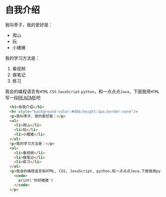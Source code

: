 # 自我介绍
我叫枣子，我的爱好是：
* 爬山
* 玩
* 小猪猪
  
我的学习方法是：
1. 看视频
2. 做笔记
3. 练习 

我会的编程语言有`HTML` `CSS` `JavaScript` `python`，和一点点点`Java`，下面我用`HTML`写一段[README](http://js.jirengu.com/tukuq/10/edit)吧
```HTML
  <h1>自我介绍</h1>
  <hr style="background-color:#ddd;height:1px;border:none"/>
  <p>我叫枣子，我的爱好是：</p>
  <ul>
    <li>爬山</li>
    <li>玩</li>
    <li>小猪猪</li>
  </ul>
  <p>我的学习方法是：</p>
  <ol>
    <li>看视频</li>
    <li>做笔记</li>
    <li>练习</li>
  </ol>
  <p>我会的编程语言有HTML, CSS, JavaScript, python,和一点点点Java,下面我用python写一段吧<br/>
    <code>
      print('你好猪猪')
    </code>
  </p>
```
